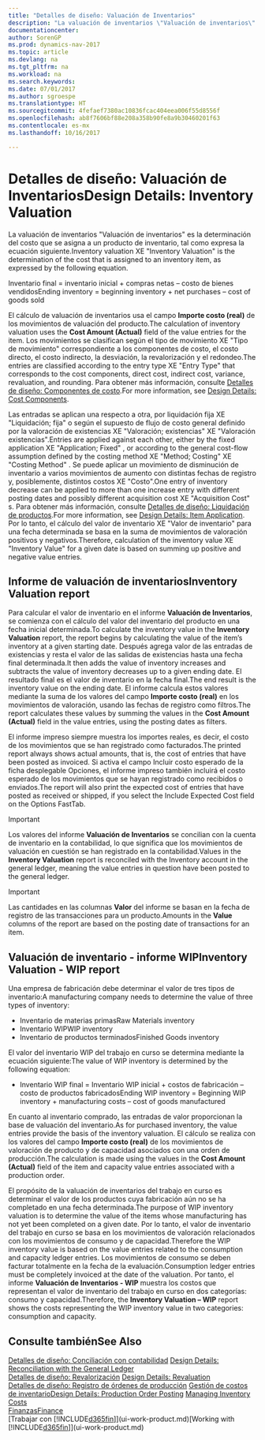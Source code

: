 ```yaml
---
title: "Detalles de diseño: Valuación de Inventarios"
description: "La valuación de inventarios \"Valuación de inventarios\" es la determinación del costo que se asigna a un producto de inventario, tal como expresa la ecuación siguiente."
documentationcenter: 
author: SorenGP
ms.prod: dynamics-nav-2017
ms.topic: article
ms.devlang: na
ms.tgt_pltfrm: na
ms.workload: na
ms.search.keywords: 
ms.date: 07/01/2017
ms.author: sgroespe
ms.translationtype: HT
ms.sourcegitcommit: 4fefaef7380ac10836fcac404eea006f55d8556f
ms.openlocfilehash: ab8f7606bf88e208a358b90fe8a9b30460201f63
ms.contentlocale: es-mx
ms.lasthandoff: 10/16/2017

---
```

# <a name="design-details-inventory-valuation"></a><span data-ttu-id="19df1-103">Detalles de diseño: Valuación de Inventarios</span><span class="sxs-lookup"><span data-stu-id="19df1-103">Design Details: Inventory Valuation</span></span>
<span data-ttu-id="19df1-104">La valuación de inventarios "Valuación de inventarios" es la determinación del costo que se asigna a un producto de inventario, tal como expresa la ecuación siguiente.</span><span class="sxs-lookup"><span data-stu-id="19df1-104">Inventory valuation XE "Inventory Valuation"  is the determination of the cost that is assigned to an inventory item, as expressed by the following equation.</span></span>  

<span data-ttu-id="19df1-105">Inventario final = inventario inicial + compras netas – costo de bienes vendidos</span><span class="sxs-lookup"><span data-stu-id="19df1-105">Ending inventory = beginning inventory + net purchases – cost of goods sold</span></span>  

<span data-ttu-id="19df1-106">El cálculo de valuación de inventarios usa el campo **Importe costo (real)** de los movimientos de valuación del producto.</span><span class="sxs-lookup"><span data-stu-id="19df1-106">The calculation of inventory valuation uses the **Cost Amount (Actual)** field of the value entries for the item.</span></span> <span data-ttu-id="19df1-107">Los movimientos se clasifican según el tipo de movimiento XE "Tipo de movimiento" correspondiente a los componentes de costo, el costo directo, el costo indirecto, la desviación, la revalorización y el redondeo.</span><span class="sxs-lookup"><span data-stu-id="19df1-107">The entries are classified according to the entry type XE "Entry Type"  that corresponds to the cost components, direct cost, indirect cost, variance, revaluation, and rounding.</span></span> <span data-ttu-id="19df1-108">Para obtener más información, consulte [Detalles de diseño: Componentes de costo](design-details-cost-components.md).</span><span class="sxs-lookup"><span data-stu-id="19df1-108">For more information, see [Design Details: Cost Components](design-details-cost-components.md).</span></span>  

<span data-ttu-id="19df1-109">Las entradas se aplican una respecto a otra, por liquidación fija XE "Liquidación; fija" o según el supuesto de flujo de costo general definido por la valoración de existencias XE "Valoración; existencias" XE "Valoración existencias".</span><span class="sxs-lookup"><span data-stu-id="19df1-109">Entries are applied against each other, either by the fixed application XE "Application; Fixed" , or according to the general cost-flow assumption defined by the costing method XE "Method; Costing"  XE "Costing Method" .</span></span> <span data-ttu-id="19df1-110">Se puede aplicar un movimiento de disminución de inventario a varios movimientos de aumento con distintas fechas de registro y, posiblemente, distintos costos XE "Costo".</span><span class="sxs-lookup"><span data-stu-id="19df1-110">One entry of inventory decrease can be applied to more than one increase entry with different posting dates and possibly different acquisition cost XE "Acquisition Cost" s.</span></span> <span data-ttu-id="19df1-111">Para obtener más información, consulte [Detalles de diseño: Liquidación de productos](design-details-item-application.md).</span><span class="sxs-lookup"><span data-stu-id="19df1-111">For more information, see [Design Details: Item Application](design-details-item-application.md).</span></span> <span data-ttu-id="19df1-112">Por lo tanto, el cálculo del valor de inventario XE "Valor de inventario" para una fecha determinada se basa en la suma de movimientos de valoración positivos y negativos.</span><span class="sxs-lookup"><span data-stu-id="19df1-112">Therefore, calculation of the inventory value XE "Inventory Value"  for a given date is based on summing up positive and negative value entries.</span></span>  

## <a name="inventory-valuation-report"></a><span data-ttu-id="19df1-113">Informe de valuación de inventarios</span><span class="sxs-lookup"><span data-stu-id="19df1-113">Inventory Valuation report</span></span>  
<span data-ttu-id="19df1-114">Para calcular el valor de inventario en el informe **Valuación de Inventarios**, se comienza con el cálculo del valor del inventario del producto en una fecha inicial determinada.</span><span class="sxs-lookup"><span data-stu-id="19df1-114">To calculate the inventory value in the **Inventory Valuation** report, the report begins by calculating the value of the item’s inventory at a given starting date.</span></span> <span data-ttu-id="19df1-115">Después agrega valor de las entradas de existencias y resta el valor de las salidas de existencias hasta una fecha final determinada.</span><span class="sxs-lookup"><span data-stu-id="19df1-115">It then adds the value of inventory increases and subtracts the value of inventory decreases up to a given ending date.</span></span> <span data-ttu-id="19df1-116">El resultado final es el valor de inventario en la fecha final.</span><span class="sxs-lookup"><span data-stu-id="19df1-116">The end result is the inventory value on the ending date.</span></span> <span data-ttu-id="19df1-117">El informe calcula estos valores mediante la suma de los valores del campo **Importe costo (real)** en los movimientos de valoración, usando las fechas de registro como filtros.</span><span class="sxs-lookup"><span data-stu-id="19df1-117">The report calculates these values by summing the values in the **Cost Amount (Actual)** field in the value entries, using the posting dates as filters.</span></span>  

<span data-ttu-id="19df1-118">El informe impreso siempre muestra los importes reales, es decir, el costo de los movimientos que se han registrado como facturados.</span><span class="sxs-lookup"><span data-stu-id="19df1-118">The printed report always shows actual amounts, that is, the cost of entries that have been posted as invoiced.</span></span> <span data-ttu-id="19df1-119">Si activa el campo Incluir costo esperado de la ficha desplegable Opciones, el informe impreso también incluirá el costo esperado de los movimientos que se hayan registrado como recibidos o enviados.</span><span class="sxs-lookup"><span data-stu-id="19df1-119">The report will also print the expected cost of entries that have posted as received or shipped, if you select the Include Expected Cost field on the Options FastTab.</span></span>  

> [!IMPORTANT]  
>  <span data-ttu-id="19df1-120">Los valores del informe **Valuación de Inventarios** se concilian con la cuenta de inventario en la contabilidad, lo que significa que los movimientos de valuación en cuestión se han registrado en la contabilidad.</span><span class="sxs-lookup"><span data-stu-id="19df1-120">Values in the **Inventory Valuation** report is reconciled with the Inventory account in the general ledger, meaning the value entries in question have been posted to the general ledger.</span></span>  

> [!IMPORTANT]  
>  <span data-ttu-id="19df1-121">Las cantidades en las columnas **Valor** del informe se basan en la fecha de registro de las transacciones para un producto.</span><span class="sxs-lookup"><span data-stu-id="19df1-121">Amounts in the **Value** columns of the report are based on the posting date of transactions for an item.</span></span>  

## <a name="inventory-valuation---wip-report"></a><span data-ttu-id="19df1-122">Valuación de inventario - informe WIP</span><span class="sxs-lookup"><span data-stu-id="19df1-122">Inventory Valuation - WIP report</span></span>  
<span data-ttu-id="19df1-123">Una empresa de fabricación debe determinar el valor de tres tipos de inventario:</span><span class="sxs-lookup"><span data-stu-id="19df1-123">A manufacturing company needs to determine the value of three types of inventory:</span></span>  

* <span data-ttu-id="19df1-124">Inventario de materias primas</span><span class="sxs-lookup"><span data-stu-id="19df1-124">Raw Materials inventory</span></span>  
* <span data-ttu-id="19df1-125">Inventario WIP</span><span class="sxs-lookup"><span data-stu-id="19df1-125">WIP inventory</span></span>  
* <span data-ttu-id="19df1-126">Inventario de productos terminados</span><span class="sxs-lookup"><span data-stu-id="19df1-126">Finished Goods inventory</span></span>  

<span data-ttu-id="19df1-127">El valor del inventario WIP del trabajo en curso se determina mediante la ecuación siguiente:</span><span class="sxs-lookup"><span data-stu-id="19df1-127">The value of WIP inventory is determined by the following equation:</span></span>  

* <span data-ttu-id="19df1-128">Inventario WIP final = Inventario WIP inicial + costos de fabricación – costo de productos fabricados</span><span class="sxs-lookup"><span data-stu-id="19df1-128">Ending WIP inventory = Beginning WIP inventory + manufacturing costs – cost of goods manufactured</span></span>  

<span data-ttu-id="19df1-129">En cuanto al inventario comprado, las entradas de valor proporcionan la base de valuación del inventario.</span><span class="sxs-lookup"><span data-stu-id="19df1-129">As for purchased inventory, the value entries provide the basis of the inventory valuation.</span></span> <span data-ttu-id="19df1-130">El cálculo se realiza con los valores del campo **Importe costo (real)** de los movimientos de valoración de producto y de capacidad asociados con una orden de producción.</span><span class="sxs-lookup"><span data-stu-id="19df1-130">The calculation is made using the values in the **Cost Amount (Actual)** field of the item and capacity value entries associated with a production order.</span></span>  

<span data-ttu-id="19df1-131">El propósito de la valuación de inventarios del trabajo en curso es determinar el valor de los productos cuya fabricación aún no se ha completado en una fecha determinada.</span><span class="sxs-lookup"><span data-stu-id="19df1-131">The purpose of WIP inventory valuation is to determine the value of the items whose manufacturing has not yet been completed on a given date.</span></span> <span data-ttu-id="19df1-132">Por lo tanto, el valor de inventario del trabajo en curso se basa en los movimientos de valoración relacionados con los movimientos de consumo y de capacidad.</span><span class="sxs-lookup"><span data-stu-id="19df1-132">Therefore the WIP inventory value is based on the value entries related to the consumption and capacity ledger entries.</span></span> <span data-ttu-id="19df1-133">Los movimientos de consumo se deben facturar totalmente en la fecha de la evaluación.</span><span class="sxs-lookup"><span data-stu-id="19df1-133">Consumption ledger entries must be completely invoiced at the date of the valuation.</span></span> <span data-ttu-id="19df1-134">Por tanto, el informe **Valuación de Inventarios - WIP** muestra los costos que representan el valor de inventario del trabajo en curso en dos categorías: consumo y capacidad.</span><span class="sxs-lookup"><span data-stu-id="19df1-134">Therefore, the **Inventory Valuation – WIP** report shows the costs representing the WIP inventory value in two categories: consumption and capacity.</span></span>  

## <a name="see-also"></a><span data-ttu-id="19df1-135">Consulte también</span><span class="sxs-lookup"><span data-stu-id="19df1-135">See Also</span></span>  
<span data-ttu-id="19df1-136">[Detalles de diseño: Conciliación con contabilidad](design-details-reconciliation-with-the-general-ledger.md) </span><span class="sxs-lookup"><span data-stu-id="19df1-136">[Design Details: Reconciliation with the General Ledger](design-details-reconciliation-with-the-general-ledger.md) </span></span>  
<span data-ttu-id="19df1-137">[Detalles de diseño: Revalorización](design-details-revaluation.md) </span><span class="sxs-lookup"><span data-stu-id="19df1-137">[Design Details: Revaluation](design-details-revaluation.md) </span></span>  
<span data-ttu-id="19df1-138">[Detalles de diseño: Registro de órdenes de producción](design-details-production-order-posting.md)
[Gestión de costos de inventario](finance-manage-inventory-costs.md)</span><span class="sxs-lookup"><span data-stu-id="19df1-138">[Design Details: Production Order Posting](design-details-production-order-posting.md)
[Managing Inventory Costs](finance-manage-inventory-costs.md)</span></span>  
[<span data-ttu-id="19df1-139">Finanzas</span><span class="sxs-lookup"><span data-stu-id="19df1-139">Finance</span></span>](finance.md)  
<span data-ttu-id="19df1-140">[Trabajar con [!INCLUDE[d365fin](includes/d365fin_md.md)]](ui-work-product.md)</span><span class="sxs-lookup"><span data-stu-id="19df1-140">[Working with [!INCLUDE[d365fin](includes/d365fin_md.md)]](ui-work-product.md)</span></span>

